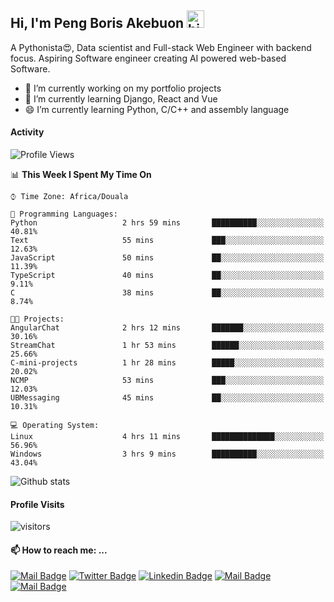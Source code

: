  ## Hi, I'm Peng Boris Akebuon <img src="https://user-images.githubusercontent.com/1303154/88677602-1635ba80-d120-11ea-84d8-d263ba5fc3c0.gif" width="28px" alt="hi">

 A Pythonista😍, Data scientist and Full-stack Web Engineer with backend focus. Aspiring Software engineer creating AI powered web-based Software.
- 🔭 I’m currently working on my portfolio projects
- 🌱 I’m currently learning Django, React and Vue
- 😄 I’m currently learning Python, C/C++ and assembly language

#### Activity
<!--START_SECTION:waka-->
![Profile Views](http://img.shields.io/badge/Profile%20Views-13-blue)

📊 **This Week I Spent My Time On** 

```text
⌚︎ Time Zone: Africa/Douala

💬 Programming Languages: 
Python                   2 hrs 59 mins       ██████████░░░░░░░░░░░░░░░   40.81% 
Text                     55 mins             ███░░░░░░░░░░░░░░░░░░░░░░   12.63% 
JavaScript               50 mins             ██░░░░░░░░░░░░░░░░░░░░░░░   11.39% 
TypeScript               40 mins             ██░░░░░░░░░░░░░░░░░░░░░░░   9.11% 
C                        38 mins             ██░░░░░░░░░░░░░░░░░░░░░░░   8.74%

🐱‍💻 Projects: 
AngularChat              2 hrs 12 mins       ███████░░░░░░░░░░░░░░░░░░   30.16% 
StreamChat               1 hr 53 mins        ██████░░░░░░░░░░░░░░░░░░░   25.66% 
C-mini-projects          1 hr 28 mins        █████░░░░░░░░░░░░░░░░░░░░   20.02% 
NCMP                     53 mins             ███░░░░░░░░░░░░░░░░░░░░░░   12.03% 
UBMessaging              45 mins             ██░░░░░░░░░░░░░░░░░░░░░░░   10.31%

💻 Operating System: 
Linux                    4 hrs 11 mins       ██████████████░░░░░░░░░░░   56.96% 
Windows                  3 hrs 9 mins        ██████████░░░░░░░░░░░░░░░   43.04%

```


<!--END_SECTION:waka-->


![Github stats](https://github-readme-stats.vercel.app/api?username=itzomen&theme=vue&show_icons=true&count_private=true)
 
 #### Profile Visits 

![visitors](https://visitor-badge.glitch.me/badge?page_id=itzomen)

#### 📫 How to reach me: ...

[![Mail Badge](https://img.shields.io/badge/-itzomen-c0392b?style=flat&labelColor=c0392b&logo=gmail&logoColor=white)](mailto:peng.akebuon2468@gmail.com)
[![Twitter Badge](https://img.shields.io/badge/-@itz_an_omen-1ca0f1?style=flat&labelColor=1ca0f1&logo=twitter&logoColor=white&link=https://twitter.com/itz_an_omen)](https://twitter.com/itz_an_omen/) [![Linkedin Badge](https://img.shields.io/badge/-Peng_Boris_Akebuon-0e76a8?style=flat&labelColor=0e76a8&logo=linkedin&logoColor=white)](https://www.linkedin.com/in/peng-boris-akebuon-0b8ba0195/)
 [![Mail Badge](https://img.shields.io/badge/-Academy_Omen-e74c3c?style=flat&labelColor=e74c3c&logo=youtube&logoColor=white)](https://https://www.youtube.com/channel/UCknaAfNfqKQDQFnqP2zMA6A?view_as=subscriber)  [![Mail Badge](https://img.shields.io/badge/-@itz_an_omen-405DE6?style=flat&labelColor=5851DB&logo=instagram&logoColor=white)](https://instagram.com/itz_an_omen)
